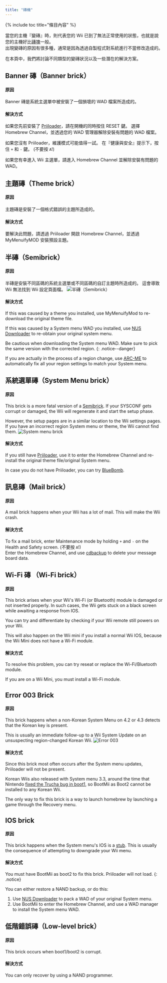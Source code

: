```yaml
---
title: "磚機"
---
```


{% include toc title="條目內容" %}

當您的主機『變磚』時，則代表您的 Wii 已到了無法正常使用的狀態，也就是說您的主機好比[磚塊](https://wikipedia.org/wiki/Brick)一般。 <br> 出現變磚的原因有很多種，通常是因為透過自製程式對系統進行不當修改造成的。

在本頁中，我們將討論不同類型的變磚狀況以及一些潛在的解決方案。

## Banner 磚（Banner brick）

#### 原因
Banner 磚是系統主選單中被安裝了一個損壞的 WAD 檔案所造成的。

#### 解決方式
如果您先前安裝了 [Priiloader](priiloader)，請在開機的同時按住 RESET 鍵。 選擇 Homebrew Channel，並透過您的 WAD 管理器解除安裝有問題的 WAD 檔案。

如果您沒有 Priiloader，維護模式可能值得一試。 在『健康與安全』提示下，按住 `+` 和 `-` 鍵。 (不要按 `A`!)

如果您有幸進入 Wii 主選單，請進入 Homebrew Channel 並解除安裝有問題的 WAD。

## 主題磚（Theme brick）

#### 原因
主題磚是安裝了一個格式錯誤的主題所造成的。

#### 解決方式
要解決此問題，請透過 Priiloader 開啟 Homebrew Channel，並透過 MyMenuifyMOD 安裝預設主題。

## 半磚（Semibrick）

#### 原因
半磚是安裝不同區碼的系統主選單或不同區碼的自訂主題時所造成的。 這會導致 Wii 無法找到 Wii 設定頁面檔。 ![半磚（Semibrick）](/images/bricks/semibrick.png)

#### 解決方式
If this was caused by a theme you installed, use MyMenuifyMod to re-download the original theme file.

If this was caused by a System menu WAD you installed, use [NUS Downloader](https://wiibrew.org/wiki/NUSD) to re-obtain your original system menu.

Be cautious when downloading the System menu WAD. Make sure to pick the same version with the corrected region.
{: .notice--danger}

If you are actually in the process of a region change, use [ARC-ME](https://github.com/modmii/Any-Region-Changer-ModMii-Edition/releases) to automatically fix all your region settings to match your System menu.

## 系統選單磚（System Menu brick）

#### 原因
This brick is a more fatal version of a [Semibrick](#semibrick). If your SYSCONF gets corrupt or damaged, the Wii will regenerate it and start the setup phase.

However, the setup pages are in a similar location to the Wii settings pages. If you have an incorrect region System menu or theme, the Wii cannot find them. ![System menu brick](/images/bricks/sysmenu-brick.png)

#### 解決方式

If you still have [Priiloader](priiloader), use it to enter the Homebrew Channel and re-install the original theme file/original System menu.

In case you do not have Priiloader, you can try [BlueBomb](bluebomb).

## 訊息磚（Mail brick）

#### 原因
A mail brick happens when your Wii has a lot of mail. This will make the Wii crash.

#### 解決方式
To fix a mail brick, enter Maintenance mode by holding `+` and `-` on the Health and Safety screen. (不要按 `A`!) <br> Enter the Homebrew Channel, and use [cdbackup](https://oscwii.org/library/app/cdbackup) to delete your message board data.

## Wi-Fi 磚 （Wi-Fi brick）

#### 原因
This brick arises when your Wii's Wi-Fi (or Bluetooth) module is damaged or not inserted properly. In such cases, the Wii gets stuck on a black screen while awaiting a response from IOS.

You can try and differentiate by checking if your Wii remote still powers on your Wii.

This will also happen on the Wii mini if you install a normal Wii IOS, because the Wii Mini does not have a Wi-Fi module.

#### 解決方式
To resolve this problem, you can try reseat or replace the Wi-Fi/Bluetooth module.

If you are on a Wii Mini, you must install a Wi-Fi module.

## Error 003 Brick

#### 原因

This brick happens when a non-Korean System Menu on 4.2 or 4.3 detects that the Korean key is present.

This is usually an immediate follow-up to a Wii System Update on an unsuspecting region-changed Korean Wii. ![Error 003](/images/bricks/error-003.png)

#### 解決方式

Since this brick most often occurs after the System menu updates, Priiloader will not be present.

Korean Wiis also released with System menu 3.3, around the time that Nintendo [fixed the Trucha bug in boot1](https://wiibrew.org/wiki/3.3#Changes), so BootMii as Boot2 cannot be installed to any Korean Wii.

The only way to fix this brick is a way to launch homebrew by launching a game through the Recovery menu.

## IOS brick

#### 原因
This brick happens when the System menu's IOS is a [stub](http://wiibrew.org/wiki/Stub_IOS). This is usually the consequence of attempting to downgrade your Wii menu.

#### 解決方式
You must have BootMii as boot2 to fix this brick. Priiloader will not load.
{: .notice}

You can either restore a NAND backup, or do this:

1. Use [NUS Downloader](https://wiibrew.org/wiki/NUSD) to pack a WAD of your original System menu.
1. Use BootMii to enter the Homebrew Channel, and use a WAD manager to install the System menu WAD.


## 低階錯誤磚（Low-level brick）

#### 原因
This brick occurs when boot1/boot2 is corrupt.

#### 解決方式
You can only recover by using a NAND programmer.
